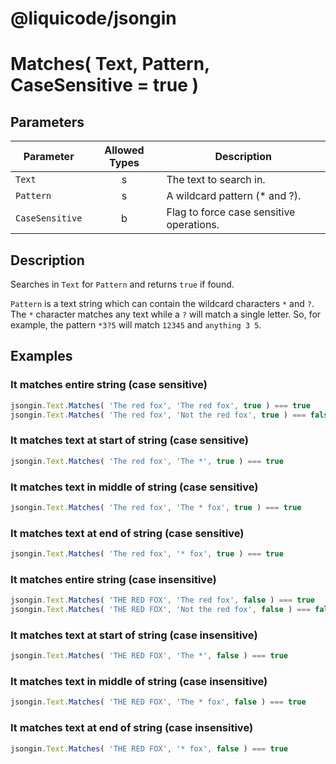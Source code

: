 # @liquicode/jsongin


# Matches( Text, Pattern, CaseSensitive = true )


## Parameters

| **Parameter**   | **Allowed Types** | **Description**                          |
|-----------------|:-----------------:|------------------------------------------|
| `Text`          |        s          | The text to search in.                   |
| `Pattern`       |        s          | A wildcard pattern (* and ?).            |
| `CaseSensitive` |        b          | Flag to force case sensitive operations. |


## Description

Searches in `Text` for `Pattern` and returns `true` if found.

`Pattern` is a text string which can contain the wildcard characters `*` and `?`.
The `*` character matches any text while a `?` will match a single letter.
So, for example, the pattern `*3?5` will match `12345` and `anything 3 5`.


## Examples


### It matches entire string (case sensitive)
```js
jsongin.Text.Matches( 'The red fox', 'The red fox', true ) === true
jsongin.Text.Matches( 'The red fox', 'Not the red fox', true ) === false
```

### It matches text at start of string (case sensitive)
```js
jsongin.Text.Matches( 'The red fox', 'The *', true ) === true
```

### It matches text in middle of string (case sensitive)
```js
jsongin.Text.Matches( 'The red fox', 'The * fox', true ) === true
```

### It matches text at end of string (case sensitive)
```js
jsongin.Text.Matches( 'The red fox', '* fox', true ) === true
```

### It matches entire string (case insensitive)
```js
jsongin.Text.Matches( 'THE RED FOX', 'The red fox', false ) === true
jsongin.Text.Matches( 'THE RED FOX', 'Not the red fox', false ) === false
```

### It matches text at start of string (case insensitive)
```js
jsongin.Text.Matches( 'THE RED FOX', 'The *', false ) === true
```

### It matches text in middle of string (case insensitive)
```js
jsongin.Text.Matches( 'THE RED FOX', 'The * fox', false ) === true
```

### It matches text at end of string (case insensitive)
```js
jsongin.Text.Matches( 'THE RED FOX', '* fox', false ) === true
```
